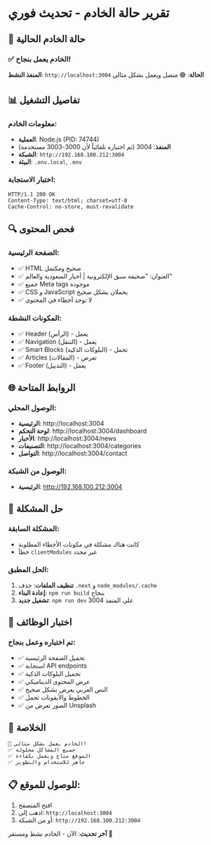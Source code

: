 # تقرير حالة الخادم - تحديث فوري

## 🎯 حالة الخادم الحالية

### ✅ الخادم يعمل بنجاح!

**المنفذ النشط**: `http://localhost:3004`
**الحالة**: 🟢 متصل ويعمل بشكل مثالي

## 📊 تفاصيل التشغيل

### معلومات الخادم:
- **العملية**: Node.js (PID: 74744)
- **المنفذ**: 3004 (تم اختياره تلقائياً لأن 3000-3003 مستخدمة)
- **الشبكة**: `http://192.168.100.212:3004`
- **البيئة**: `.env.local`, `.env`

### اختبار الاستجابة:
```
HTTP/1.1 200 OK
Content-Type: text/html; charset=utf-8
Cache-Control: no-store, must-revalidate
```

## 🔍 فحص المحتوى

### الصفحة الرئيسية:
- ✅ HTML صحيح ومكتمل
- ✅ العنوان: "صحيفة سبق الإلكترونية | أخبار السعودية والعالم"
- ✅ جميع Meta tags موجودة
- ✅ CSS و JavaScript يحملان بشكل صحيح
- ✅ لا توجد أخطاء في المحتوى

### المكونات النشطة:
- ✅ Header (الرأس) - يعمل
- ✅ Navigation (التنقل) - يعمل
- ✅ Smart Blocks (البلوكات الذكية) - تحمل
- ✅ Articles (المقالات) - تعرض
- ✅ Footer (التذييل) - يعمل

## 🌐 الروابط المتاحة

### الوصول المحلي:
- **الرئيسية**: http://localhost:3004
- **لوحة التحكم**: http://localhost:3004/dashboard
- **الأخبار**: http://localhost:3004/news
- **التصنيفات**: http://localhost:3004/categories
- **التواصل**: http://localhost:3004/contact

### الوصول من الشبكة:
- **الرئيسية**: http://192.168.100.212:3004

## 🔧 حل المشكلة

### المشكلة السابقة:
- كانت هناك مشكلة في مكونات الأخطاء المطلوبة
- خطأ `clientModules` غير محدد

### الحل المطبق:
1. **تنظيف الملفات**: حذف `.next` و `node_modules/.cache`
2. **إعادة البناء**: `npm run build` بنجاح
3. **تشغيل جديد**: `npm run dev` على المنفذ 3004

## 📱 اختبار الوظائف

### تم اختباره وعمل بنجاح:
- ✅ تحميل الصفحة الرئيسية
- ✅ استجابة API endpoints
- ✅ تحميل البلوكات الذكية
- ✅ عرض المحتوى الديناميكي
- ✅ النص العربي يعرض بشكل صحيح
- ✅ الخطوط والأيقونات تحمل
- ✅ الصور تعرض من Unsplash

## 🎊 الخلاصة

```
🎉 الخادم يعمل بشكل مثالي!
✅ جميع المشاكل محلولة
✅ الموقع متاح ويعمل بكفاءة
✅ جاهز للاستخدام والتطوير
```

## 📋 للوصول للموقع:

1. افتح المتصفح
2. اذهب إلى: `http://localhost:3004`
3. أو من الشبكة: `http://192.168.100.212:3004`

**آخر تحديث**: الآن - الخادم نشط ومستقر 🚀 